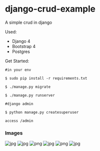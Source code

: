 # django-crud-example
A simple crud in django

Used:

- Django 4
- Bootstrap 4
- Postgres

Get Started:

```
#in your env

$ sudo pip install -r requirements.txt

$ ./manage.py migrate

$ ./manage.py runserver

#django admin

$ python manage.py createsuperuser

access /admin

```

### Images
![jpg](https://github.com/beknurmaxalbayev/Django-Crud/blob/main/1.png?raw=true)
![jpg](https://github.com/beknurmaxalbayev/Django-Crud/blob/main/2.png?raw=true)
![png](https://github.com/beknurmaxalbayev/Django-Crud/blob/main/3.png?raw=true)
![jpg](https://github.com/beknurmaxalbayev/Django-Crud/blob/main/4.png?raw=true)
![png](https://github.com/beknurmaxalbayev/Django-Crud/blob/main/5.png?raw=true)
![jpg](https://github.com/beknurmaxalbayev/Django-Crud/blob/main/6.png?raw=true)
